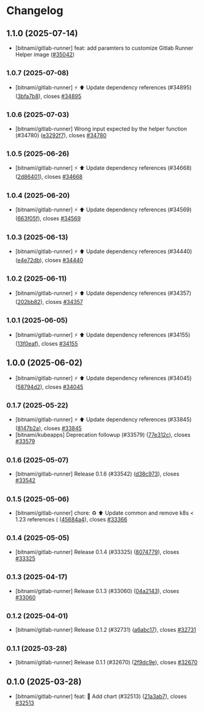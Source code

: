 # Changelog

## 1.1.0 (2025-07-14)

* [bitnami/gitlab-runner] feat: add paramters to customize Gitlab Runner Helper image ([#35042](https://github.com/bitnami/charts/pull/35042))

## <small>1.0.7 (2025-07-08)</small>

* [bitnami/gitlab-runner] :zap: :arrow_up: Update dependency references (#34895) ([3bfa7b8](https://github.com/bitnami/charts/commit/3bfa7b8876c1948f78f4a72958d4790a6c4cf29a)), closes [#34895](https://github.com/bitnami/charts/issues/34895)

## <small>1.0.6 (2025-07-03)</small>

* [bitnami/gitlab-runner] Wrong input expected by the helper function (#34780) ([e3292f7](https://github.com/bitnami/charts/commit/e3292f7012ac086a8a3a66075e57b6bb5480ea96)), closes [#34780](https://github.com/bitnami/charts/issues/34780)

## <small>1.0.5 (2025-06-26)</small>

* [bitnami/gitlab-runner] :zap: :arrow_up: Update dependency references (#34668) ([2d86401](https://github.com/bitnami/charts/commit/2d8640184cfaf9e3d3ab34ef7230c1f2ad425d3b)), closes [#34668](https://github.com/bitnami/charts/issues/34668)

## <small>1.0.4 (2025-06-20)</small>

* [bitnami/gitlab-runner] :zap: :arrow_up: Update dependency references (#34569) ([663f05f](https://github.com/bitnami/charts/commit/663f05f4b508adda31123edf41dd734e41c889ba)), closes [#34569](https://github.com/bitnami/charts/issues/34569)

## <small>1.0.3 (2025-06-13)</small>

* [bitnami/gitlab-runner] :zap: :arrow_up: Update dependency references (#34440) ([e4e72db](https://github.com/bitnami/charts/commit/e4e72db9ffb2330098769406157516511361e7fe)), closes [#34440](https://github.com/bitnami/charts/issues/34440)

## <small>1.0.2 (2025-06-11)</small>

* [bitnami/gitlab-runner] :zap: :arrow_up: Update dependency references (#34357) ([202bb82](https://github.com/bitnami/charts/commit/202bb8290d257139b2ec0bd3332d7837b2c6027d)), closes [#34357](https://github.com/bitnami/charts/issues/34357)

## <small>1.0.1 (2025-06-05)</small>

* [bitnami/gitlab-runner] :zap: :arrow_up: Update dependency references (#34155) ([13f0eaf](https://github.com/bitnami/charts/commit/13f0eaf9476602ca3fe6335ea1014a444d5d5833)), closes [#34155](https://github.com/bitnami/charts/issues/34155)

## 1.0.0 (2025-06-02)

* [bitnami/gitlab-runner] :zap: :arrow_up: Update dependency references (#34045) ([58794d2](https://github.com/bitnami/charts/commit/58794d2eadac025a4a42b16286c34f2931467968)), closes [#34045](https://github.com/bitnami/charts/issues/34045)

## <small>0.1.7 (2025-05-22)</small>

* [bitnami/gitlab-runner] :zap: :arrow_up: Update dependency references (#33845) ([8147b2a](https://github.com/bitnami/charts/commit/8147b2ace9eae464b8199b94526e8e005ec37a2f)), closes [#33845](https://github.com/bitnami/charts/issues/33845)
* [bitnami/kubeapps] Deprecation followup (#33579) ([77e312c](https://github.com/bitnami/charts/commit/77e312c1772d4d7c4dc5d3ac0e80f4e452e3a062)), closes [#33579](https://github.com/bitnami/charts/issues/33579)

## <small>0.1.6 (2025-05-07)</small>

* [bitnami/gitlab-runner] Release 0.1.6 (#33542) ([d38c973](https://github.com/bitnami/charts/commit/d38c973e311bc5f4a7680bb4fc1c0ece166d093a)), closes [#33542](https://github.com/bitnami/charts/issues/33542)

## <small>0.1.5 (2025-05-06)</small>

* [bitnami/gitlab-runner] chore: :recycle: :arrow_up: Update common and remove k8s < 1.23 references ( ([45684a4](https://github.com/bitnami/charts/commit/45684a43de8c36d10cf147d332f5205fb3f9e187)), closes [#33366](https://github.com/bitnami/charts/issues/33366)

## <small>0.1.4 (2025-05-05)</small>

* [bitnami/gitlab-runner] Release 0.1.4 (#33325) ([8074779](https://github.com/bitnami/charts/commit/8074779bfb292239e7267b80655026b9c61cb156)), closes [#33325](https://github.com/bitnami/charts/issues/33325)

## <small>0.1.3 (2025-04-17)</small>

* [bitnami/gitlab-runner] Release 0.1.3 (#33060) ([04a2143](https://github.com/bitnami/charts/commit/04a214358e8fde59c68ca709d81f0b0da6b919c0)), closes [#33060](https://github.com/bitnami/charts/issues/33060)

## <small>0.1.2 (2025-04-01)</small>

* [bitnami/gitlab-runner] Release 0.1.2 (#32731) ([a6abc17](https://github.com/bitnami/charts/commit/a6abc177b589876309abf9e31178f769672ed710)), closes [#32731](https://github.com/bitnami/charts/issues/32731)

## <small>0.1.1 (2025-03-28)</small>

* [bitnami/gitlab-runner] Release 0.1.1 (#32670) ([2f9dc9e](https://github.com/bitnami/charts/commit/2f9dc9ee556d69c1a9eee6c7892b30142f07abb7)), closes [#32670](https://github.com/bitnami/charts/issues/32670)

## 0.1.0 (2025-03-28)

* [bitnami/gitlab-runner] feat: :tada: Add chart (#32513) ([21a3ab7](https://github.com/bitnami/charts/commit/21a3ab7fee7556e49d96bef57c0880d2d2d068ed)), closes [#32513](https://github.com/bitnami/charts/issues/32513)
